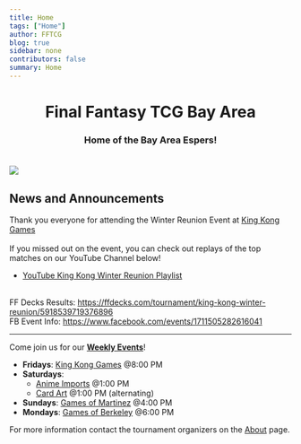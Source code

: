```yaml
---
title: Home
tags: ["Home"]
author: FFTCG
blog: true
sidebar: none
contributors: false
summary: Home
---
```


# <center>Final Fantasy TCG Bay Area </center>

### <center>Home of the Bay Area Espers!</center> <br>

<img src="https://i.imgur.com/WLYqrw8.jpg">

## News and Announcements

Thank you everyone for attending the Winter Reunion Event at <a href="about#king-kong-games">King Kong Games</a> <br><br>
If you missed out on the event, you can check out replays of the top matches on our YouTube Channel below! <br>
* <a href="https://www.youtube.com/playlist?list=PLFp150pyGXpASYOGXhsryqihu4AJsWALc">YouTube King Kong Winter Reunion Playlist</a> <br><br>

FF Decks Results: <a href="https://ffdecks.com/tournament/king-kong-winter-reunion/5918539719376896">https://ffdecks.com/tournament/king-kong-winter-reunion/5918539719376896</a><br>
FB Event Info: <a href="https://www.facebook.com/events/1711505282616041">https://www.facebook.com/events/1711505282616041</a>  <br>


<hr>

Come join us for our **<a href="calendar">Weekly Events</a>**! <br>
* **Fridays**: <a href="about#king-kong-games">King Kong Games</a>  @8:00 PM
* **Saturdays**: 
    - <a href="about#anime-imports">Anime Imports</a> @1:00 PM
    - <a href="about#cardart">Card Art</a> @1:00 PM (alternating) 
* **Sundays**: <a href="about#games-of-martinez">Games of Martinez</a> @4:00 PM
* **Mondays**: <a href="about#games-of-berkeley">Games of Berkeley</a> @6:00 PM
<!-- * Center Stage Games - Sun (12/11) @6:00 PM <br> -->
For more information contact the tournament organizers on the <a href="about">About</a>  page.


